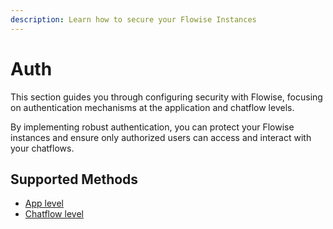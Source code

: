 ```yaml
---
description: Learn how to secure your Flowise Instances
---
```


# Auth

This section guides you through configuring security with Flowise, focusing on authentication mechanisms at the application and chatflow levels.&#x20;

By implementing robust authentication, you can protect your Flowise instances and ensure only authorized users can access and interact with your chatflows.

## Supported Methods

* [App level](app-level.md)
* [Chatflow level](chatflow-level.md)
